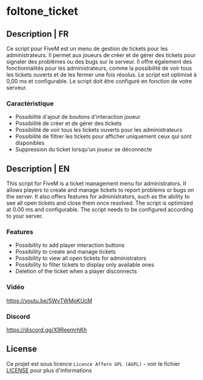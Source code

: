 # foltone_ticket

## Description | FR
Ce script pour FiveM est un menu de gestion de tickets pour les administrateurs. Il permet aux joueurs de créer et de gérer des tickets pour signaler des problèmes ou des bugs sur le serveur. Il offre également des fonctionnalités pour les administrateurs, comme la possibilité de voir tous les tickets ouverts et de les fermer une fois résolus.
Le script est optimisé à 0,00 ms et configurable.
Le script doit être configuré en fonction de votre serveur.

### Caractéristique
- Possibilité d'ajout de boutons d'interaction joueur
- Possibilité de créer et de gérer des tickets
- Possibilité de voir tous les tickets ouverts pour les administrateurs
- Possibilité de filtrer les tickets pour afficher uniquement ceux qui sont disponibles
- Suppression du ticket lorsqu'un joueur se déconnecte

## Description | EN
This script for FiveM is a ticket management menu for administrators. It allows players to create and manage tickets to report problems or bugs on the server. It also offers features for administrators, such as the ability to see all open tickets and close them once resolved.
The script is optimized at 0.00 ms and configurable. 
The script needs to be configured according to your server.

### Features
- Possibility to add player interaction buttons
- Possibility to create and manage tickets
- Possibility to view all open tickets for administrators
- Possibility to filter tickets to display only available ones
- Deletion of the ticket when a player disconnects

### Vidéo
https://youtu.be/5WvTWMpKUcM

### Discord
https://discord.gg/X9ReemrhKh

## License
Ce projet est sous licence ``Licence Affero GPL (AGPL)`` - voir le fichier [LICENSE](LICENSE) pour plus d'informations
